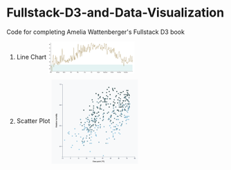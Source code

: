 # Fullstack-D3-and-Data-Visualization

Code for completing Amelia Wattenberger's Fullstack D3 book

1. Line Chart
   <kbd><img align="center" src="/linechart/linechart.png" width="200" align="center" /></kbd>
   
2. Scatter Plot
<kbd><img align="center" src="/scatterplot/scatterplot.png" width="200" align="center" /></kbd>
